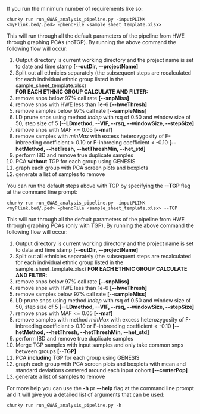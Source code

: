 If you run the minimum number of requirements like so:
```
chunky run run_GWAS_analysis_pipeline.py -inputPLINK <myPlink.bed/.ped> -phenoFile <sample_sheet_template.xlsx>
```
This will run through all the default parameters of the pipeline from HWE through graphing PCAs (noTGP).  By running the above command the following flow will occur:  
  1.  Output directory is current working directory and the project name is set to date and time stamp **[--outDir, --projectName]**
  2.  Split out all ethnicies separately (the subsequent steps are recalculated for each individual ethnic group listed in the sample_sheet_template.xlsx)  
**FOR EACH ETHNIC GROUP CALCULATE AND FILTER:**  
  3.  remove snps below 97% call rate **[--snpMiss]**
  4.  remove snps with HWE less than 1e-6 **[--hweThresh]**
  5.  remove samples below 97% call rate **[--sampleMiss]**
  6.  LD prune snps using method *indep* with rsq of 0.50 and window size of 50, step size of 5 **[--LDmethod, --VIF, --rsq, --windowSize, --stepSize]**
  7.  remove snps with MAF <= 0.05 **[--maf]**
  8.  remove samples with *minMax* with  excess heterozygosity of F-inbreeding coefficient > 0.10 or F-inbreeing coefficient < -0.10 **[--hetMethod, --hetTresh, --hetThreshMin, --het\_std]**
  9.  perform IBD and remove true duplicate samples
  10.  PCA **without** TGP for each group using GENESIS
  11. graph each group with PCA screen plots and boxplots
  12. generate a list of samples to remove  

You can run the default steps above with TGP by specifying the **--TGP** flag at the command line prompt:
```
chunky run run_GWAS_analysis_pipeline.py -inputPLINK <myPlink.bed/.ped> -phenoFile <sample_sheet_template.xlsx> --TGP
```
This will run through all the default parameters of the pipeline from HWE through graphing PCAs (only with TGP).  By running the above command the following flow will occur:  
  1.  Output directory is current working directory and the project name is set to data and time stamp **[--outDir, --projectName]**  
  2.  Split out all ethnicies separately (the subsequent steps are recalculated for each individual ethnic group listed in the sample_sheet_template.xlsx)
**FOR EACH ETHNIC GROUP CALCULATE AND FILTER:**
  3.  remove snps below 97% call rate **[--snpMiss]**
  4.  remove snps with HWE less than 1e-6 **[--hweThresh]**
  5.  remove samples below 97% call rate **[--sampleMiss]**
  6.  LD prune snps using method *indep* with rsq of 0.50 and window size of 50, step size of 5 **[--LDmethod, --VIF, --rsq, --windowSize, --stepSize]**
  7.  remove snps with MAF <= 0.05 **[--maf]**
  8.  remove samples with method *minMax* with excess heterozygosity of F-inbreeding coefficient > 0.10 or F-inbreeding coefficient < -0.10 **[--hetMethod, --hetThresh, --hetThreshMin, --het\_std]**
  9.  perform IBD and remove true duplicate samples
  10. Merge TGP samples with input samples and only take common snps between groups **[--TGP]**
  11. PCA **including** TGP for each group using GENESIS 
  12. graph each group with PCA screen plots and boxplots with mean and standard deviations centered around each input cohort **[--centerPop]** 
  13. generate a list of samples to remove

For more help you can use the **-h** pr **--help** flag at the command line prompt and it will give you a detailed list of arguments that can be used:
```
chunky run run_GWAS_analysis_pipeline.py -h
```



